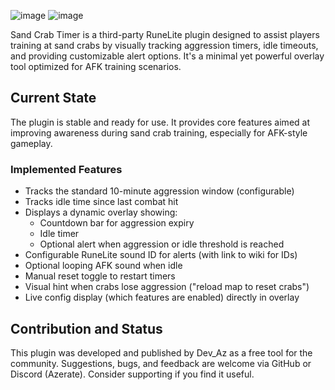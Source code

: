 ![image](https://github.com/user-attachments/assets/8889e78e-e9fe-4efc-a64c-de6d289f422c) ![image](https://github.com/user-attachments/assets/14ee58b2-4d31-47a8-a7da-292ee537a75d)


Sand Crab Timer is a third-party RuneLite plugin designed to assist players training at sand crabs by visually tracking aggression timers, idle timeouts, and providing customizable alert options. It's a minimal yet powerful overlay tool optimized for AFK training scenarios.

## Current State

The plugin is stable and ready for use. It provides core features aimed at improving awareness during sand crab training, especially for AFK-style gameplay.

### Implemented Features

- Tracks the standard 10-minute aggression window (configurable)
- Tracks idle time since last combat hit
- Displays a dynamic overlay showing:
  - Countdown bar for aggression expiry
  - Idle timer
  - Optional alert when aggression or idle threshold is reached
- Configurable RuneLite sound ID for alerts (with link to wiki for IDs)
- Optional looping AFK sound when idle
- Manual reset toggle to restart timers
- Visual hint when crabs lose aggression ("reload map to reset crabs")
- Live config display (which features are enabled) directly in overlay




## Contribution and Status

This plugin was developed and published by Dev_Az as a free tool for the community. Suggestions, bugs, and feedback are welcome via GitHub or Discord (Azerate). Consider supporting if you find it useful.

